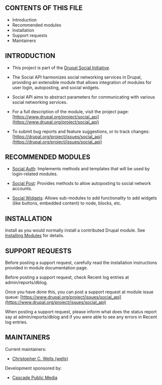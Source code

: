 CONTENTS OF THIS FILE
---------------------

 * Introduction
 * Recommended modules
 * Installation
 * Support requests
 * Maintainers


INTRODUCTION
------------

* This project is part of the [Drupal Social Initiative](https://groups.drupal.org/social-initiative).

* The Social API harmonizes social networking services in Drupal,
  providing an extensible module that allows integration of modules
  for user login, autoposting, and social widgets.

* Social API aims to abstract parameters for communicating with various social
  networking services.

* For a full description of the module, visit the project page:
  [https://www.drupal.org/project/social_api](https://www.drupal.org/project/social_api)

* To submit bug reports and feature suggestions, or to track changes:
  [https://drupal.org/project/issues/social_api](https://drupal.org/project/issues/social_api)


RECOMMENDED MODULES
-------------------

* [Social Auth](https://www.drupal.org/project/social_auth):
  Implements methods and templates that will be used by login-related modules.

* [Social Post](https://www.drupal.org/project/social_post):
  Provides methods to allow autoposting to social network accounts.

* [Social Widgets](https://www.drupal.org/project/social_widgets):
  Allows sub-modules to add functionality to add widgets (like buttons, embedded
  content) to node, blocks, etc.


INSTALLATION
------------

Install as you would normally install a contributed Drupal module. See
[Installing Modules](https://www.drupal.org/docs/extending-drupal/installing-modules)
for details.


SUPPORT REQUESTS
----------------

Before posting a support request, carefully read the installation
instructions provided in module documentation page.

Before posting a support request, check Recent log entries at
admin/reports/dblog.

Once you have done this, you can post a support request at module issue queue:
[https://www.drupal.org/project/issues/social_api](https://www.drupal.org/project/issues/social_api)

When posting a support request, please inform what does the status report say
at admin/reports/dblog and if you were able to see any errors in
Recent log entries.


MAINTAINERS
-----------

Current maintainers:

 * [Christopher C. Wells (wells)](https://www.drupal.org/u/wells)

Development sponsored by:

 * [Cascade Public Media](https://www.drupal.org/cascade-public-media)
